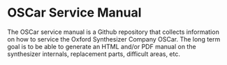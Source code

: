 # OSCar Service Manual
The OSCar service manual is a Github repository that collects information on how to service the Oxford Synthesizer Company OSCar. The long term goal is to be able to generate an HTML and/or PDF manual on the synthesizer internals, replacement parts, difficult areas, etc.
